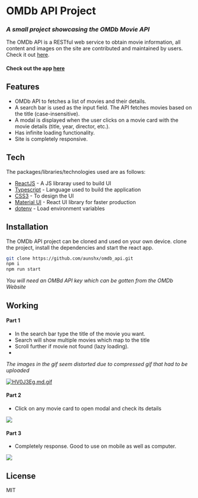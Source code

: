 # OMDb API Project

### _A small project showcasing the OMDb Movie API_

The OMDb API is a RESTful web service to obtain movie information, all content and images on the site are contributed and maintained by users. Check it out [here](http://omdbapi.com).

#### Check out the app [here](https://calm-cajeta-d1c26b.netlify.app/)

## Features

- OMDb API to fetches a list of movies and their details.
- A search bar is used as the input field. The API fetches movies based on the title (case-insensitive).
- A modal is displayed when the user clicks on a movie card with the movie details (title, year, director, etc.).
- Has infinite loading functionality.
- Site is completely responsive.

## Tech

The packages/libraries/technologies used are as follows:

- [ReactJS](https://reactjs.org/) - A JS libraray used to build UI
- [Typescript](https://www.typescriptlang.org/) - Language used to build the application
- [CSS3](https://www.tutorialrepublic.com/css-tutorial/) - To design the UI
- [Material UI](https://mui.com/) - React UI library for faster production
- [dotenv](https://www.npmjs.com/package/dotenv) - Load environment variables

## Installation

The OMDb API project can be cloned and used on your own device.
clone the project, install the dependencies and start the react app.

```sh
git clone https://github.com/aunshx/omdb_api.git
npm i
npm run start
```

_You will need an OMBd API key which can be gotten from the OMDb Website_

## Working

#### Part 1

- In the search bar type the title of the movie you want.
- Search will show multiple movies which map to the title
- Scroll further if movie not found (lazy loading).
-

_The images in the gif seem distorted due to compressed gif that had to be uploaded_

[![HV0J3Eg.md.gif](https://iili.io/HV0J3Eg.md.gif)](https://freeimage.host/i/HV0J3Eg)

#### Part 2

- Click on any movie card to open modal and check its details

![](https://i.postimg.cc/QM6QXzHF/omdbapi-2.gif)

#### Part 3

- Completely response. Good to use on mobile as well as computer.

![](https://i.postimg.cc/5t95WJNc/omdbapi-3.gif)

## License

MIT
